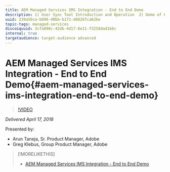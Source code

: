 ```yaml
---
title: AEM Managed Services IMS Integration - End to End Demo
description: 1) User Sync Tool Introduction and Operation  2) Demo of User Sync to IMS  3) Demo of IMS Login to AEM Instances Directly 4) Demo of IMS Login to AEM Instances via MAC UI/Cloud Manager (tentative) 5) Demo of IMS login to AEM from Europa panel in PS/AI/ID
uuid: 239a50ca-b096-40bb-b171-d6826fca62be
topic-tags: managed-services
discoiquuid: 3cfa898c-42db-4d17-8e11-f3258dad1b6c
internal: true
targetaudience: target-audience advanced
---
```


# AEM Managed Services IMS Integration - End to End Demo{#aem-managed-services-ims-integration-end-to-end-demo}

>[!VIDEO](https://video.tv.adobe.com/v/22281/?quality=9)

*Delivered April 17, 2018*

Presented by:

* Arun Taneja, Sr. Product Manager, Adobe
* Greg Klebus, Group Product Manager, Adobe

>[!MORELIKETHIS]
>
>* [AEM Managed Services IMS Integration - End to End Demo](granite-ims-demo.md)
